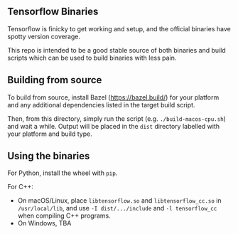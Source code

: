 ## Tensorflow Binaries

Tensorflow is finicky to get working and setup, and the official binaries have spotty version coverage.

This repo is intended to be a good stable source of both binaries and build scripts which can be used to build binaries with less pain.

## Building from source

To build from source, install Bazel (https://bazel.build/) for your platform and any additional dependencies listed in the target build script.

Then, from this directory, simply run the script (e.g. `./build-macos-cpu.sh`) and wait a while. Output will be placed in the `dist` directory labelled with your platform and build type.

## Using the binaries

For Python, install the wheel with `pip`.

For C++:

- On macOS/Linux, place `libtensorflow.so` and `libtensorflow_cc.so` in `/usr/local/lib`, and use `-I dist/.../include` and `-l tensorflow_cc` when compiling C++ programs.
- On Windows, TBA
